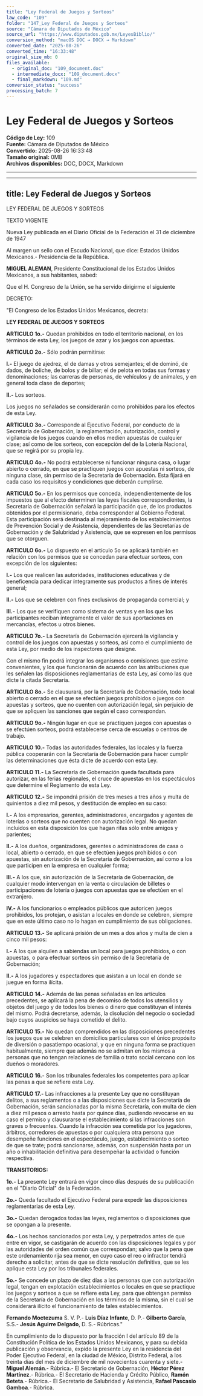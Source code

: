 ```yaml
---
title: "Ley Federal de Juegos y Sorteos"
law_code: "109"
folder: "147_Ley Federal de Juegos y Sorteos"
source: "Cámara de Diputados de México"
source_url: "https://www.diputados.gob.mx/LeyesBiblio/"
conversion_method: "macOS DOC → DOCX → Markdown"
converted_date: "2025-08-26"
converted_time: "16:33:48"
original_size_mb: 0
files_available:
  - original_doc: "109_document.doc"
  - intermediate_docx: "109_document.docx"  
  - final_markdown: "109.md"
conversion_status: "success"
processing_batch: 7
---
```


# Ley Federal de Juegos y Sorteos

**Código de Ley:** 109  
**Fuente:** Cámara de Diputados de México  
**Convertido:** 2025-08-26 16:33:48  
**Tamaño original:** 0MB  
**Archivos disponibles:** DOC, DOCX, Markdown

---

---
title: Ley Federal de Juegos y Sorteos
---

LEY FEDERAL DE JUEGOS Y SORTEOS

TEXTO VIGENTE

Nueva Ley publicada en el Diario Oficial de la Federación el 31 de diciembre de 1947

Al margen un sello con el Escudo Nacional, que dice: Estados Unidos Mexicanos.- Presidencia de la República.

**MIGUEL ALEMAN**, Presidente Constitucional de los Estados Unidos Mexicanos, a sus habitantes, sabed:

Que el H. Congreso de la Unión, se ha servido dirigirme el siguiente

DECRETO:

\"El Congreso de los Estados Unidos Mexicanos, decreta:

**LEY FEDERAL DE JUEGOS Y SORTEOS**

**ARTICULO 1o.-** Quedan prohibidos en todo el territorio nacional, en los términos de esta Ley, los juegos de azar y los juegos con apuestas.

**ARTICULO 2o.-** Sólo podrán permitirse:

**I.-** El juego de ajedrez, el de damas y otros semejantes; el de dominó, de dados, de boliche, de bolos y de billar; el de pelota en todas sus formas y denominaciones; las carreras de personas, de vehículos y de animales, y en general toda clase de deportes;

**II.-** Los sorteos.

Los juegos no señalados se considerarán como prohibidos para los efectos de esta Ley.

**ARTICULO 3o.-** Corresponde al Ejecutivo Federal, por conducto de la Secretaría de Gobernación, la reglamentación, autorización, control y vigilancia de los juegos cuando en ellos medien apuestas de cualquier clase; así como de los sorteos, con excepción del de la Lotería Nacional, que se regirá por su propia ley.

**ARTICULO 4o.-** No podrá establecerse ni funcionar ninguna casa, o lugar abierto o cerrado, en que se practiquen juegos con apuestas ni sorteos, de ninguna clase, sin permiso de la Secretaría de Gobernación. Esta fijará en cada caso los requisitos y condiciones que deberán cumplirse.

**ARTICULO 5o.-** En los permisos que conceda, independientemente de los impuestos que al efecto determinen las leyes fiscales correspondientes, la Secretaría de Gobernación señalará la participación que, de los productos obtenidos por el permisionario, deba corresponder al Gobierno Federal. Esta participación será destinada al mejoramiento de los establecimientos de Prevención Social y de Asistencia, dependientes de las Secretarías de Gobernación y de Salubridad y Asistencia, que se expresen en los permisos que se otorguen.

**ARTICULO 6o.-** Lo dispuesto en el artículo 5o se aplicará también en relación con los permisos que se concedan para efectuar sorteos, con excepción de los siguientes:

**I.-** Los que realicen las autoridades, instituciones educativas y de beneficencia para dedicar íntegramente sus productos a fines de interés general;

**II.-** Los que se celebren con fines exclusivos de propaganda comercial; y

**III.-** Los que se verifiquen como sistema de ventas y en los que los participantes reciban íntegramente el valor de sus aportaciones en mercancías, efectos u otros bienes.

**ARTICULO 7o.-** La Secretaría de Gobernación ejercerá la vigilancia y control de los juegos con apuestas y sorteos, así como el cumplimiento de esta Ley, por medio de los inspectores que designe.

Con el mismo fin podrá integrar los organismos o comisiones que estime convenientes, y los que funcionarán de acuerdo con las atribuciones que les señalen las disposiciones reglamentarias de esta Ley, así como las que dicte la citada Secretaría.

**ARTICULO 8o.-** Se clausurará, por la Secretaría de Gobernación, todo local abierto o cerrado en el que se efectúen juegos prohibidos o juegos con apuestas y sorteos, que no cuenten con autorización legal, sin perjuicio de que se apliquen las sanciones que según el caso correspondan.

**ARTICULO 9o.-** Ningún lugar en que se practiquen juegos con apuestas o se efectúen sorteos, podrá establecerse cerca de escuelas o centros de trabajo.

**ARTICULO 10.-** Todas las autoridades federales, las locales y la fuerza pública cooperarán con la Secretaría de Gobernación para hacer cumplir las determinaciones que ésta dicte de acuerdo con esta Ley.

**ARTICULO 11.-** La Secretaría de Gobernación queda facultada para autorizar, en las ferias regionales, el cruce de apuestas en los espectáculos que determine el Reglamento de esta Ley.

**ARTICULO 12.-** Se impondrá prisión de tres meses a tres años y multa de quinientos a diez mil pesos, y destitución de empleo en su caso:

**I.-** A los empresarios, gerentes, administradores, encargados y agentes de loterías o sorteos que no cuenten con autorización legal. No quedan incluidos en esta disposición los que hagan rifas sólo entre amigos y parientes;

**II.-** A los dueños, organizadores, gerentes o administradores de casa o local, abierto o cerrado, en que se efectúen juegos prohibidos o con apuestas, sin autorización de la Secretaría de Gobernación, así como a los que participen en la empresa en cualquier forma;

**III.-** A los que, sin autorización de la Secretaría de Gobernación, de cualquier modo intervengan en la venta o circulación de billetes o participaciones de lotería o juegos con apuestas que se efectúen en el extranjero.

**IV.-** A los funcionarios o empleados públicos que autoricen juegos prohibidos, los protejan, o asistan a locales en donde se celebren, siempre que en este último caso no lo hagan en cumplimiento de sus obligaciones.

**ARTICULO 13.-** Se aplicará prisión de un mes a dos años y multa de cien a cinco mil pesos:

**I.-** A los que alquilen a sabiendas un local para juegos prohibidos, o con apuestas, o para efectuar sorteos sin permiso de la Secretaría de Gobernación;

**II.-** A los jugadores y espectadores que asistan a un local en donde se juegue en forma ilícita.

**ARTICULO 14.-** Además de las penas señaladas en los artículos precedentes, se aplicará la pena de decomiso de todos los utensilios y objetos del juego y de todos los bienes o dinero que constituyan el interés del mismo. Podrá decretarse, además, la disolución del negocio o sociedad bajo cuyos auspicios se haya cometido el delito.

**ARTICULO 15.-** No quedan comprendidos en las disposiciones precedentes los juegos que se celebren en domicilios particulares con el único propósito de diversión o pasatiempo ocasional, y que en ninguna forma se practiquen habitualmente, siempre que además no se admitan en los mismos a personas que no tengan relaciones de familia o trato social cercano con los dueños o moradores.

**ARTICULO 16.-** Son los tribunales federales los competentes para aplicar las penas a que se refiere esta Ley.

**ARTICULO 17.-** Las infracciones a la presente Ley que no constituyan delitos, a sus reglamentos o a las disposiciones que dicte la Secretaría de Gobernación, serán sancionadas por la misma Secretaría, con multa de cien a diez mil pesos o arresto hasta por quince días, pudiendo revocarse en su caso el permiso y clausurarse el establecimiento si las infracciones son graves o frecuentes. Cuando la infracción sea cometida por los jugadores, árbitros, corredores de apuestas o por cualquiera otra persona que desempeñe funciones en el espectáculo, juego, establecimiento o sorteo de que se trate; podrá sancionarse, además, con suspensión hasta por un año o inhabilitación definitiva para desempeñar la actividad o función respectiva.

**TRANSITORIOS:**

**1o.-** La presente Ley entrará en vigor cinco días después de su publicación en el \"Diario Oficial\" de la Federación.

**2o.-** Queda facultado el Ejecutivo Federal para expedir las disposiciones reglamentarias de esta Ley.

**3o.-** Quedan derogados todas las leyes, reglamentos o disposiciones que se opongan a la presente.

**4o.-** Los hechos sancionados por esta Ley, y perpetrados antes de que entre en vigor, se castigarán de acuerdo con las disposiciones legales y por las autoridades del orden común que correspondan; salvo que la pena que este ordenamiento rija sea menor, en cuyo caso el reo o infractor tendrá derecho a solicitar, antes de que se dicte resolución definitiva, que se les aplique esta Ley por los tribunales federales.

**5o.-** Se concede un plazo de diez días a las personas que con autorización legal, tengan en explotación establecimientos o locales en que se practique los juegos y sorteos a que se refiere esta Ley, para que obtengan permiso de la Secretaría de Gobernación en los términos de la misma, sin el cual se considerará ilícito el funcionamiento de tales establecimientos.

**Fernando Moctezuma** S. V. P.- **Luis Díaz Infante**, D. P.- **Gilberto García**, S.S.- **Jesús Aguirre Delgado**, D. S.- Rúbricas.\"

En cumplimiento de lo dispuesto por la fracción I del artículo 89 de la Constitución Política de los Estados Unidos Mexicanos, y para su debida publicación y observancia, expido la presente Ley en la residencia del Poder Ejecutivo Federal, en la ciudad de México, Distrito Federal, a los treinta días del mes de diciembre de mil novecientos cuarenta y siete.- **Miguel Alemán**.- Rúbrica.- El Secretario de Gobernación, **Héctor Pérez Martínez**.- Rúbrica.- El Secretario de Hacienda y Crédito Público, **Ramón Beteta**.- Rúbrica.- El Secretario de Salubridad y Asistencia, **Rafael Pascasio Gamboa**.- Rúbrica.
